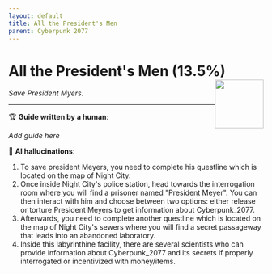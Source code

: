 ```yaml
---
layout: default
title: All the President's Men
parent: Cyberpunk 2077
---
```


# All the President's Men (13.5%) <img style="float: right;" src="https://cdn.cloudflare.steamstatic.com/steamcommunity/public/images/apps/1091500/3945a4e6479605ab55c7dae52857e040d118d5c7.jpg" width="96" height="96">

_Save President Myers._

***

:trophy: **Guide written by a human**:

_Add guide here_

:robot: **AI hallucinations**:

1. To save president Meyers, you need to complete his questline which is located on the map of Night City. 
2. Once inside Night City's police station, head towards the interrogation room where you will find a prisoner named "President Meyer". You can then interact with him and choose between two options: either release or torture President Meyers to get information about Cyberpunk_2077.
3. Afterwards, you need to complete another questline which is located on the map of Night City's sewers where you will find a secret passageway that leads into an abandoned laboratory. 
4. Inside this labyrinthine facility, there are several scientists who can provide information about Cyberpunk_2077 and its secrets if properly interrogated or incentivized with money/items.
